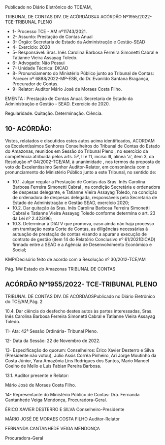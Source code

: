 Publicado  no  Diário  Eletrônico do TCE/AM,

TRIBUNAL DE CONTAS DIV. DE ACÓRDÃOS## ACÓRDÃO Nº1955/2022- TCE-TRIBUNAL PLENO

- 1- Processo TCE - AM nº11743/2021.
- 2- Assunto: Prestação de Contas Anual
- 3- Órgão: Secretaria de Estado da Administração e Gestão-SEAD
- 4- Exercício: 2020
- 5- Responsável: Sras. Inês Carolina Barbosa Ferreira Simonetti Cabral e Tatianne Vieira Assayag Toledo.
- 6- Advogado: Não Possui
- 7- Unidade Técnica: DICAD
- 8- Pronunciamento  do  Ministério  Público  junto  ao  Tribunal  de  Contas: Parecer  nº 6888/2022-MP-ESB, do Dr. Evanildo Santana Bragança, Procurador de Contas.
- 9- Relator: Auditor Mário José de Moraes Costa Filho.

EMENTA :  Prestação  de  Contas  Anual.  Secretaria de  Estado  da  Administração  e  Gestão  -  SEAD. Exercício de 2020.

Regularidade. Quitação. Determinação. Ciência.

## 10-  ACÓRDÃO:

Vistos, relatados e discutidos estes autos acima identificados, ACORDAM os Excelentíssimos Senhores Conselheiros do Tribunal de Contas do Estado do Amazonas, reunidos em Sessão do Tribunal Pleno , no exercício da competência atribuída pelos arts. 5º, II e 11, inciso III, alínea 'a', item 3, da Resolução  nº  04/2002-TCE/AM, à unanimidade , nos termos da proposta de voto do Excelentíssimo Senhor Auditor-Relator, em consonância com o pronunciamento do Ministério Público junto a este Tribunal, no sentido de:

- 10.1. Julgar  regular a  Prestação  de  Contas  das Sras.  Inês  Carolina Barbosa  Ferreira  Simonetti  Cabral , na  condição  Secretária  e ordenadora  de  despesas  delegante,  e Tatianne  Vieira  Assayag Toledo, na condição de ordenadora de despesas delegada, responsáveis pela Secretaria de Estado de Administração e Gestão SEAD, exercício 2020;
- 10.2. Dar quitação às Sras. Inês Carolina Barbosa Ferreira Simonetti Cabral e Tatianne  Vieira  Assayag  Toledo conforme  determina  o art. 23 da Lei nº 2.423/96;
- 10.3. Determinar à  DIATV  que  promova,  caso  ainda  não  haja  processo em tramitação nesta Corte de Contas, as diligências necessárias à autuação de prestação de contas visando a apurar a execução de contrato  de  gestão  (item  14  do  Relatório  Conclusivo  nº  61/2021DICAD)  firmado  entre  a  SEAD  e  a  Agência  de  Desenvolvimento Econômico e Social;

KMP/Decisório feito de acordo com a Resolução nº 30/2012-TCE/AM

Pág. 1## Estado do Amazonas TRIBUNAL DE CONTAS

## ACÓRDÃO Nº1955/2022- TCE-TRIBUNAL PLENO

TRIBUNAL DE CONTAS DIV. DE ACÓRDÃOSPublicado  no  Diário  Eletrônico do TCE/AM,Pág. 2

10.4. Dar  ciência do  desfecho  destes  autos  às  partes  interessadas, Sras. Inês Carolina Barbosa Ferreira Simonetti Cabral e Tatianne Vieira Assayag Toledo.

11-  Ata: 42ª Sessão Ordinária- Tribunal Pleno.

12-  Data da Sessão: 22 de Novembro de 2022.

13-  Especificação do quorum: Conselheiros: Érico Xavier Desterro e Silva (Presidente não  votou),  Júlio  Assis  Corrêa  Pinheiro,  Ari  Jorge  Moutinho  da  Costa  Júnior,  Yara Amazônia Lins Rodrigues dos Santos, Mario Manoel Coelho de Mello e Luis Fabian Pereira Barbosa.

13.1. Auditor presente e Relator:

Mário José de Moraes Costa Filho.

14-  Representante do Ministério Público de Contas: Dra. Fernanda Cantanhede Veiga Mendonça, Procuradora-Geral.

ÉRICO XAVIER DESTERRO E SILVA Conselheiro-Presidente

MÁRIO JOSÉ DE MORAES COSTA FILHO Auditor-Relator

FERNANDA CANTANHEDE VEIGA MENDONÇA

Procuradora-Geral